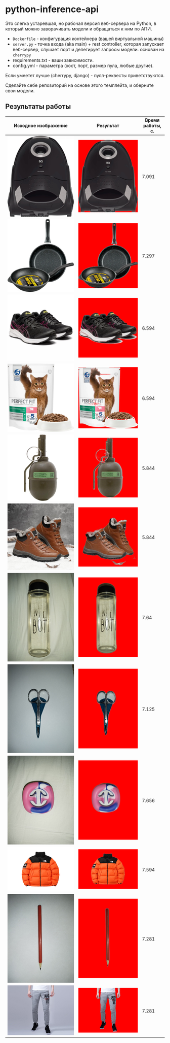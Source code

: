 # python-inference-api


Это слегка устаревшая, но рабочая версия веб-сервера на Python, в который можно заворачивать модели и обращаться к ним по  АПИ.

- `Dockerfile` - конфигурация контейнера (вашей виртуальной машины)
- `server.py` - точка входа (aka main) + rest controller, которая запускает веб-сервер, слушает порт и делегирует запросы модели. основан на `cherrypy`
- requirements.txt - ваши зависимости. 
- config.yml - параметра (хост, порт, размер пула, любые другие).


Если умеетет лучше (cherrypy, django) - пулл-реквесты приветствуются.

Сделайте себе репозиторий на основе этого темплейта, и оберните свои модели.

## Результаты работы

Исходное изображение | Результат | 	Время работы, с.
--- | --- | ---
![plot](examples/1.jpg) | ![plot](cutouts/cutout_1.png) | 7.091
![plot](examples/2.jpg) | ![plot](cutouts/cutout_2.png) | 7.297
![plot](examples/3.jpg) | ![plot](cutouts/cutout_3.png) | 6.594
![plot](examples/4.jpg) | ![plot](cutouts/cutout_4.png) | 6.594
![plot](examples/5.jpg) | ![plot](cutouts/cutout_5.png) | 5.844
![plot](examples/6.jpg) | ![plot](cutouts/cutout_6.png) | 5.844
![plot](examples/7.jpg) | ![plot](cutouts/cutout_7.png) | 7.64
![plot](examples/8.jpg) | ![plot](cutouts/cutout_8.png) | 7.125
![plot](examples/9.jpg) | ![plot](cutouts/cutout_9.png) | 7.656
![plot](examples/10.jpg) | ![plot](cutouts/cutout_10.png) | 7.594
![plot](examples/11.jpg) | ![plot](cutouts/cutout_11.png) | 7.281
![plot](examples/12.jpg) | ![plot](cutouts/cutout_12.png) | 7.281

